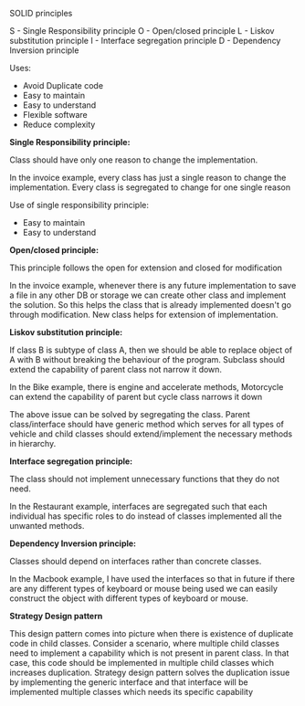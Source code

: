 SOLID principles

S - Single Responsibility principle
O - Open/closed principle
L - Liskov substitution principle
I - Interface segregation principle
D - Dependency Inversion principle

Uses:
- Avoid Duplicate code
- Easy to maintain
- Easy to understand
- Flexible software
- Reduce complexity

**Single Responsibility principle:** 

Class should have only one reason to change the implementation.

In the invoice example, every class has just a single reason to change the implementation. Every class is segregated
to change for one single reason

Use of single responsibility principle:

- Easy to maintain
- Easy to understand

**Open/closed principle:**

This principle follows the open for extension and closed for modification

In the invoice example, whenever there is any future implementation to save a file in any other DB or storage we can
create other class and implement the solution. So this helps the class that is already implemented doesn't go through
modification. New class helps for extension of implementation.

**Liskov substitution principle:**

If class B is subtype of class A, then we should be able to replace object of A with B without breaking the behaviour 
of the program. Subclass should extend the capability of parent class not narrow it down.

In the Bike example, there is engine and accelerate methods, Motorcycle can extend the capability of parent but cycle class narrows
it down

The above issue can be solved by segregating the class. Parent class/interface should have generic method which serves for all types 
of vehicle and child classes should extend/implement the necessary methods in hierarchy.

**Interface segregation principle:**

The class should not implement unnecessary functions that they do not need.

In the Restaurant example, interfaces are segregated such that each individual has specific roles to do instead of classes implemented
all the unwanted methods.

**Dependency Inversion principle:**

Classes should depend on interfaces rather than concrete classes.

In the Macbook example, I have used the interfaces so that in future if there are any different types of keyboard or mouse being used
we can easily construct the object with different types of keyboard or mouse.

**Strategy Design pattern**

This design pattern comes into picture when there is existence of duplicate code in child classes. Consider a scenario, where multiple child classes need to implement a capability which is not present in parent class. In that case, this code should be implemented in multiple child classes which increases duplication.
Strategy design pattern solves the duplication issue by implementing the generic interface and that interface will be implemented multiple classes which needs its specific capability